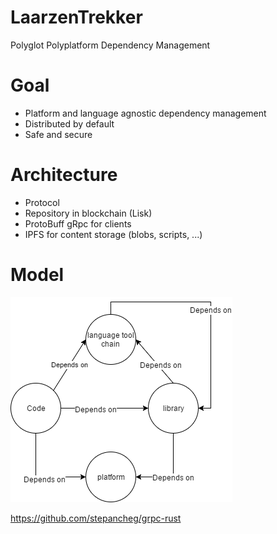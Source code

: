 # LaarzenTrekker
Polyglot Polyplatform Dependency Management
# Goal
* Platform and language agnostic dependency management
* Distributed by default
* Safe and secure
# Architecture
* Protocol
* Repository in blockchain (Lisk)
* ProtoBuff gRpc for clients
* IPFS for content storage (blobs, scripts, ...)
# Model
![model](https://raw.githubusercontent.com/yenwel/LaarzenTrekker/master/Dependency.png)



https://github.com/stepancheg/grpc-rust
